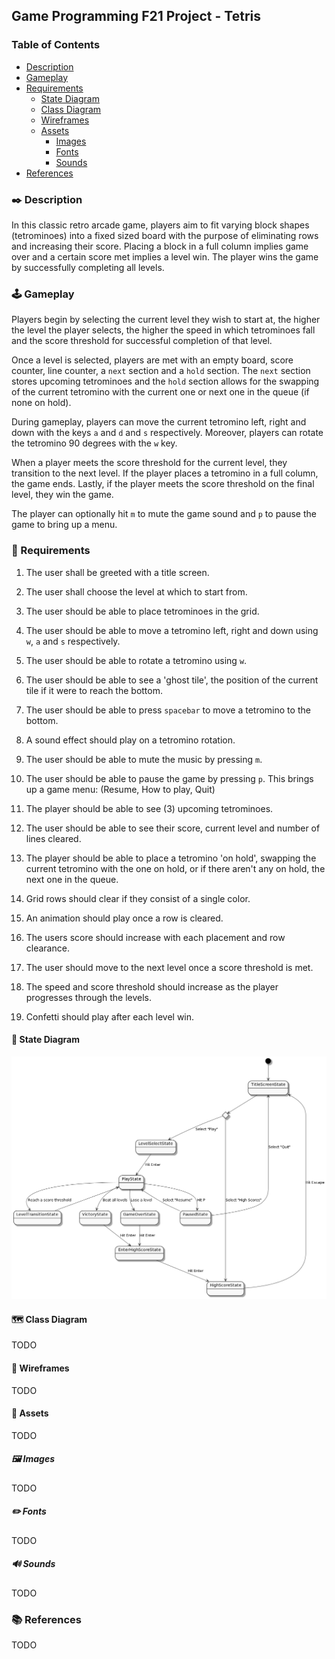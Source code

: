 ## Game Programming F21 Project - Tetris

### Table of Contents

<!--ts-->

 * [Description](#️-description)
 * [Gameplay](#️-gameplay)
 * [Requirements](#-requirements)
   * [State Diagram](#-state-diagram)
   * [Class Diagram](#️-class-diagram)
   * [Wireframes](#-wireframes)
   * [Assets](#-assets)
     * [Images](#️-images)
     * [Fonts](#️-fonts)
     * [Sounds](#-sounds)
* [References](#-references)

<!--te-->

### ✒️ Description

In this classic retro arcade game, players aim to fit varying block shapes
(tetrominoes) into a fixed sized board with the purpose of eliminating rows
and increasing their score. Placing a block in a full column implies game
over and a certain score met implies a level win. The player wins the game by
successfully completing all levels.

### 🕹️ Gameplay

Players begin by selecting the current level they wish to start at, the higher
the level the player selects, the higher the speed in which tetrominoes fall and
the score threshold for successful completion of that level.

Once a level is selected, players are met with an empty board, score counter,
line counter, a `next` section and a `hold` section. The `next` section stores
upcoming tetrominoes and the `hold` section allows for the swapping of the
current tetromino with the current one or next one in the queue (if none on
hold).

During gameplay, players can move the current tetromino left, right and down
with the keys `a` and `d` and `s` respectively. Moreover, players can rotate
the tetromino 90 degrees with the `w` key.

When a player meets the score threshold for the current level, they transition
to the next level. If the player places a tetromino in a full column, the game
ends. Lastly, if the player meets the score threshold on the final level, they
win the game.

The player can optionally hit `m` to mute the game sound and `p` to pause the
game to bring up a menu.

### 📃 Requirements

1. The user shall be greeted with a title screen.

2. The user shall choose the level at which to start from.

3. The user should be able to place tetrominoes in the grid.

4. The user should be able to move a tetromino left, right and down using `w`,
    `a` and `s` respectively.

5. The user should be able to rotate a tetromino using `w`.

6. The user should be able to see a 'ghost tile', the position of the current
    tile if it were to reach the bottom.

7. The user should be able to press `spacebar` to move a tetromino to the
    bottom.

8. A sound effect should play on a tetromino rotation.

9. The user should be able to mute the music by pressing `m`.

10. The user should be able to pause the game by pressing `p`. This brings up a
    game menu: (Resume, How to play, Quit)

11. The player should be able to see (3) upcoming tetrominoes.

12. The user should be able to see their score, current level and number of
    lines cleared.

13. The player should be able to place a tetromino 'on hold', swapping the
   current tetromino with the one on hold, or if there aren't any on hold, the
   next one in the queue.

14. Grid rows should clear if they consist of a single color.

15. An animation should play once a row is cleared.

16. The users score should increase with each placement and row clearance.

17. The user should move to the next level once a score threshold is met.

18. The speed and score threshold should increase as the player progresses
   through the levels.

19. Confetti should play after each level win.

#### 🤖 State Diagram

![](assets/proposal/StateDiagram.png)

#### 🗺️ Class Diagram

TODO

#### 🧵 Wireframes

TODO

#### 🎨 Assets

TODO

##### 🖼️ Images

TODO

##### ✏️ Fonts

TODO

##### 🔊 Sounds

TODO

### 📚 References

TODO
